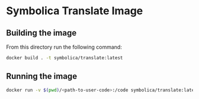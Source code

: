 # Symbolica Translate Image

## Building the image

From this directory run the following command:

```sh
docker build . -t symbolica/translate:latest
```

## Running the image

```sh
docker run -v $(pwd)/<path-to-user-code>:/code symbolica/translate:latest
```
